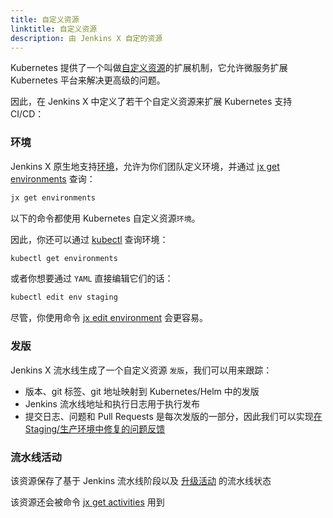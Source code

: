 ```yaml
---
title: 自定义资源
linktitle: 自定义资源
description: 由 Jenkins X 自定的资源
---
```


Kubernetes 提供了一个叫做[自定义资源](https://kubernetes.io/docs/concepts/api-extension/custom-resources/)的扩展机制，它允许微服务扩展 Kubernetes 平台来解决更高级的问题。

因此，在 Jenkins X 中定义了若干个自定义资源来扩展 Kubernetes 支持 CI/CD：

### 环境

Jenkins X 原生地支持[环境](/zh/about/concepts/features/#environments)，允许为你们团队定义环境，并通过 [jx get environments](/commands/jx_get_environments/) 查询：

```sh
jx get environments
```

以下的命令都使用 Kubernetes 自定义资源`环境`。

因此，你还可以通过 [kubectl](https://kubernetes.io/docs/reference/kubectl/overview/) 查询环境：

```sh
kubectl get environments
```

或者你想要通过 `YAML` 直接编辑它们的话：

```sh
kubectl edit env staging
```

尽管，你使用命令 [jx edit environment](/commands/jx_edit_environment/) 会更容易。

### 发版

Jenkins X 流水线生成了一个自定义资源 `发版`，我们可以用来跟踪：

* 版本、git 标签、git 地址映射到 Kubernetes/Helm 中的发版
* Jenkins 流水线地址和执行日志用于执行发布
* 提交日志、问题和 Pull Requests 是每次发版的一部分，因此我们可以实现[在 Staging/生产环境中修复的问题反馈](/zh/about/concepts/features/#feedback)

### 流水线活动

该资源保存了基于 Jenkins 流水线阶段以及 [升级活动](/about/concepts/features/#promotion) 的流水线状态

该资源还会被命令 [jx get activities](/commands/jx_get_activities/) 用到
